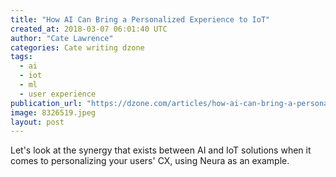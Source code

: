 ```yaml
---
title: "How AI Can Bring a Personalized Experience to IoT"
created_at: 2018-03-07 06:01:40 UTC
author: "Cate Lawrence"
categories: Cate writing dzone
tags: 
  - ai
  - iot
  - ml
  - user experience
publication_url: "https://dzone.com/articles/how-ai-can-bring-a-personalized-experience-to-iot"
image: 8326519.jpeg
layout: post
---
```

Let's look at the synergy that exists between AI and IoT solutions when it comes to personalizing your users' CX, using Neura as an example.

